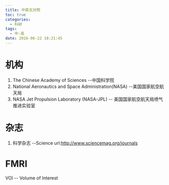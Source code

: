 ```yaml
---
title: 中英文对照
toc: true
categories:
  - 科研
tags:
  - 中-英
date: 2016-06-22 18:21:45
---
```


# 机构

1. The Chinese Academy of Sciences			--中国科学院
2. National Aeronautics and Space Administration(NASA)  --美国国家航空航天局
3. NASA Jet Propulsion Laboratory (NASA-JPL)		-- 美国国家航空航天局喷气推进实验室

# 杂志

1. 科学杂志		--Science	url:http://www.sciencemag.org/journals

# FMRI
VOI	-- Volume of Interest